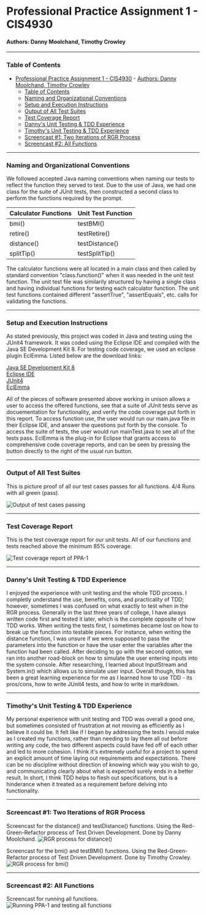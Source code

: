 # Professional Practice Assignment 1 - CIS4930

#### Authors: Danny Moolchand, Timothy Crowley  

----

### Table of Contents

- [Professional Practice Assignment 1 - CIS4930](#professional-practice-assignment-1---cis4930)
      - [Authors: Danny Moolchand, Timothy Crowley](#authors-danny-moolchand-timothy-crowley)
    - [Table of Contents](#table-of-contents)
    - [Naming and Organizational Conventions](#naming-and-organizational-conventions)
    - [Setup and Execution Instructions](#setup-and-execution-instructions)
    - [Output of All Test Suites](#output-of-all-test-suites)
    - [Test Coverage Report](#test-coverage-report)
    - [Danny's Unit Testing & TDD Experience](#dannys-unit-testing--tdd-experience)
    - [Timothy's Unit Testing & TDD Experience](#timothys-unit-testing--tdd-experience)
    - [Screencast #1: Two Iterations of RGR Process](#screencast-1-two-iterations-of-rgr-process)
    - [Screencast #2: All Functions](#screencast-2-all-functions)

----

### Naming and Organizational Conventions  

We followed accepted Java naming conventions when naming our tests to reflect the function they served to test. Due to the use of Java, we had one class for the suite of JUnit tests, then constructed a second class to perform the functions required by the prompt.

| Calculator Functions | Unit Test Function |
| --- | --- |
| bmi()  | testBMI()  |
| retire()  | testRetire()  |
| distance()  | testDistance()  |
| splitTip()  | testSplitTip()  |

The calculator functions were all located in a main class and then called by standard convention "class.function()" when it was needed in the unit test function. The unit test file was similarily structured by having a single class and having individual functions for testing each calculator function. The unit test functions contained different "assertTrue", "assertEquals", etc. calls for validating the functions. 

---

### Setup and Execution Instructions  

As stated previously, this project was coded in Java and testing using the JUnit4 framework. It was coded using the Eclipse IDE and compiled with the Java SE Development Kit 8. For testing code coverage, we used an eclipse plugin EclEmma. Listed below are the download links:

[Java SE Development Kit 8](https://www.oracle.com/technetwork/java/javase/downloads/jdk8-downloads-2133151.html)  
[Eclipse IDE](https://www.eclipse.org/eclipseide/2018-12/)  
[JUnit4](https://github.com/junit-team/junit4/wiki/Download-and-Install)  
[EclEmma](https://www.eclemma.org/)  

All of the pieces of software presented above working in unison allows a user to access the offered functions, see that
a suite of JUnit tests serve as docuementation for functionality, and verify the code coverage put forth in this report.
To access function use, the user would run our main.java file in their Eclipse IDE, and answer the questions put forth
by the console. To access the suite of tests, the user would run mainTest.java to see all of the tests pass. EclEmma is 
the plug-in for Eclipse that grants access to comprehensive code coverage reports, and can be seen by pressing the button
directly to the right of the usual run button.

---

### Output of All Test Suites  

This is picture proof of all our test cases passes for all functions. 4/4 Runs with all green (pass).

![Output of test cases passing](https://raw.githubusercontent.com/TimCrowley99/PPA-1/master/readme_assets/Test_Outputs.JPG)

---

### Test Coverage Report  

This is the test coverage report for our unit tests. All of our functions and tests reached above the minimum 85% coverage.

![Test coverage report of PPA-1](https://raw.githubusercontent.com/TimCrowley99/PPA-1/master/readme_assets/Code%20Coverage.JPG)

---

### Danny's Unit Testing & TDD Experience  

I enjoyed the experience with unit testing and the whole TDD prcoess. I completly understand the use, benefits, cons, and practicality of TDD; however, sometimes I was confused on what exactly to test when in the RGR process. Generally in the last three years of college, I have always written code first and tested it later, which is the complete opposite of how TDD works. When writing the tests first, I sometimes became lost on how to break up the function into testable pieces. For instance, when writing the distance function, I was unsure if we were supposed to pass the parameters into the function or have the user enter the variables after the function had been called. After deciding to go with the second option, we ran into another road-block on how to simulate the user entering inputs into the system console. After researching, I learned about InputStream and System.in() which allows us to simulate user input. Overall though, this has been a great learning experience for me as I learned how to use TDD - its pros/cons, how to write JUnit4 tests, and how to write in markdown. 

---

### Timothy's Unit Testing & TDD Experience  

My personal experience with unit testing and TDD was overall a good one, but sometimes consisted of frustration at not
moving as efficiently as I believe it could be. It felt like if I began by addressing the tests I would make as I created 
my functions, rather than needing to lay them all out before writing any code, the two different aspects could have fed off 
of each other and led to more cohesion. I think it's extremely useful for a project to spend an explicit amount of time
laying out requirements and expectations. There can be no discipline without direction of knowing which way you wish to go,
and communicating clearly about what is expected surely ends in a better result. In short, I think TDD helps to flesh out 
specifications, but is a hinderance when it treated as a requirement before delving into functionality. 

---

### Screencast #1: Two Iterations of RGR Process

Screencast for the distance() and testDistance() functions. Using the Red-Green-Refactor process of Test Driven Development. Done by Danny Moolchand.
![RGR process for distance()](https://raw.githubusercontent.com/TimCrowley99/PPA-1/master/readme_assets/Screencast_Distance.gif)  

Screencast for the bmi() and testBMI() functions. Using the Red-Green-Refactor process of Test Driven Development. Done by Timothy Crowley.
![RGR process for bmi()](https://raw.githubusercontent.com/TimCrowley99/PPA-1/master/readme_assets/Screencast_bmi.gif)

---

### Screencast #2: All Functions

Screencast for running all functions.
![Running PPA-1 and testing all functions](https://raw.githubusercontent.com/TimCrowley99/PPA-1/master/readme_assets/Screencast_functions1.gif)  

